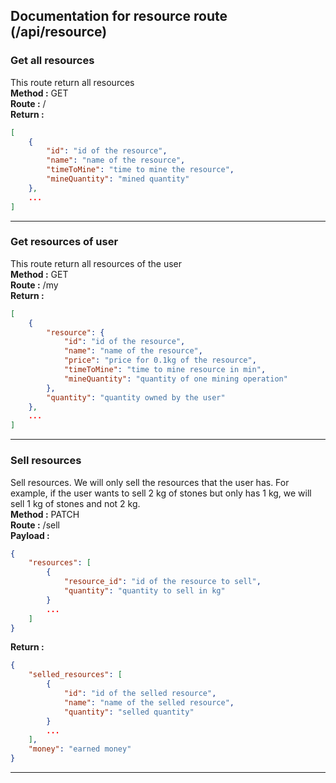 ## Documentation for resource route (/api/resource)

### Get all resources
This route return all resources  
**Method :** GET  
**Route :** /  
**Return :**  
```json
[
    {
        "id": "id of the resource",
        "name": "name of the resource",
        "timeToMine": "time to mine the resource",
        "mineQuantity": "mined quantity"
    },
    ...
]
```
---
### Get resources of user
This route return all resources of the user  
**Method :** GET  
**Route :** /my  
**Return :**
```json
[
    {
        "resource": {
            "id": "id of the resource",
            "name": "name of the resource",
            "price": "price for 0.1kg of the resource",
            "timeToMine": "time to mine resource in min",
            "mineQuantity": "quantity of one mining operation"
        },
        "quantity": "quantity owned by the user"
    },
    ...
]
```
---
### Sell resources
Sell resources. We will only sell the resources that the user has. For example, if the user wants to sell 2 kg of stones but only has 1 kg, we will sell 1 kg of stones and not 2 kg.  
**Method :** PATCH  
**Route :** /sell  
**Payload :**
```json
{
    "resources": [
        {
            "resource_id": "id of the resource to sell",
            "quantity": "quantity to sell in kg"
        }
        ...
    ]
}
```  
**Return :**  
```json
{
    "selled_resources": [
        {
            "id": "id of the selled resource",
            "name": "name of the selled resource",
            "quantity": "selled quantity"
        }
        ...
    ],
    "money": "earned money"
}
```
---
